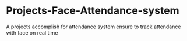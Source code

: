 # Projects-Face-Attendance-system
A projects accomplish for attendance system ensure to track attendance with face on real time 

